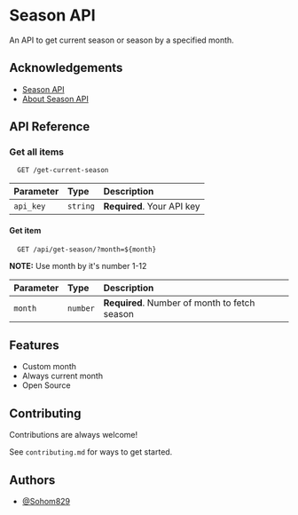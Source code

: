 # Season API

An API to get current season or season by a specified month.

## Acknowledgements

- [Season API](https://github.com/Sohom829/SeasonAPI)
- [About Season API](https://github.com/Sohom829/SeasonAPI/blob/main/README.md)

## API Reference

### Get all items

```http
  GET /get-current-season
```

| Parameter | Type     | Description                |
| :-------- | :------- | :------------------------- |
| `api_key` | `string` | **Required**. Your API key |

#### Get item

```http
  GET /api/get-season/?month=${month}
```

**NOTE:** Use month by it's number 1-12

| Parameter | Type     | Description                                   |
| :-------- | :------- | :-------------------------------------------- |
| `month`   | `number` | **Required**. Number of month to fetch season |

## Features

- Custom month
- Always current month
- Open Source

## Contributing

Contributions are always welcome!

See `contributing.md` for ways to get started.

## Authors

- [@Sohom829](https://www.github.com/Sohom829)
